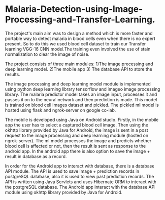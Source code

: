 # Malaria-Detection-using-Image-Processing-and-Transfer-Learning.

The project's main aim was to design a method which is more faster and portable way to detect malaria in blood cells even when there is no expert present. So to do this we used blood cell dataset to train our Transfer learning VGG-16 CNN model.The training even involved the use of stain normalization to clear the image of noise. 

The project consists of three main modules:
             1)The image processing and deep learning model.
             2)The mobile app
             3) The database API to store the results.

The image processing and deep learning model module is implemented using python deep learning library tensorflow and imageo image processing library. The malaria predictor model takes an image input, processes it and passes it on to the neural network and then prediction is made. This model is trained on blood cell images dataset and pickled. The pickled ml model is hosted using flask and
ngrok-server on google co-lab.

The mobile is developed using Java on Android studio. Firstly, in the mobile app the user has to select a captured blood cell image. Then using the okhttp library provided by Java for Android, the image is sent in a post request to the image processing and deep learning module (hosted on ngrok-server). The ml model processes the image and predicts whether blood cell is affected or not, then
the result is sent as response to the android app. In the android app there is also option to save the image + result in database as a record.

In order for the Android app to interact with database, there is a database API module. The API is used to save image + prediction records in postgreSQL database, also it is used to view past prediction records. The API is written using Java Servlets and uses Hibernate ORM to interact with the postgreSQL database. The Android app interact with the database API module using okhttp library provided by Java for Android.
